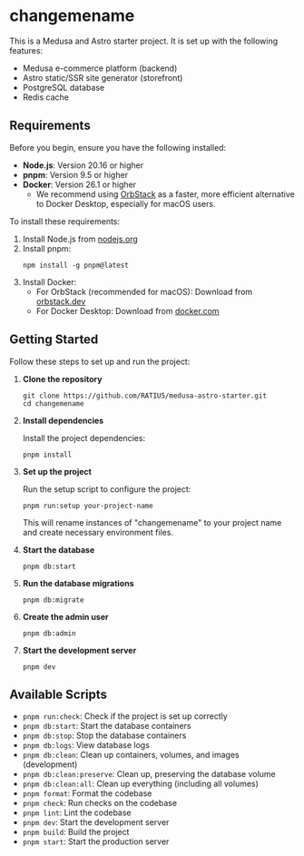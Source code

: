 # changemename

This is a Medusa and Astro starter project. It is set up with the following features:

- Medusa e-commerce platform (backend)
- Astro static/SSR site generator (storefront)
- PostgreSQL database
- Redis cache

## Requirements

Before you begin, ensure you have the following installed:

- **Node.js**: Version 20.16 or higher
- **pnpm**: Version 9.5 or higher
- **Docker**: Version 26.1 or higher
  - We recommend using [OrbStack](https://orbstack.dev/) as a faster, more efficient alternative to Docker Desktop, especially for macOS users.

To install these requirements:

1. Install Node.js from [nodejs.org](https://nodejs.org/)
2. Install pnpm:
   ```
   npm install -g pnpm@latest
   ```
3. Install Docker:
   - For OrbStack (recommended for macOS): Download from [orbstack.dev](https://orbstack.dev/)
   - For Docker Desktop: Download from [docker.com](https://www.docker.com/products/docker-desktop)

## Getting Started

Follow these steps to set up and run the project:

1. **Clone the repository**

   ```
   git clone https://github.com/RATIU5/medusa-astro-starter.git
   cd changemename
   ```

2. **Install dependencies**

   Install the project dependencies:

   ```
   pnpm install
   ```

3. **Set up the project**

   Run the setup script to configure the project:

   ```
   pnpm run:setup your-project-name
   ```

   This will rename instances of "changemename" to your project name and create necessary environment files.

4. **Start the database**

   ```
   pnpm db:start
   ```

5. **Run the database migrations**

   ```
   pnpm db:migrate
   ```

6. **Create the admin user**

   ```
   pnpm db:admin
   ```

7. **Start the development server**

   ```
   pnpm dev
   ```

## Available Scripts

- `pnpm run:check`: Check if the project is set up correctly
- `pnpm db:start`: Start the database containers
- `pnpm db:stop`: Stop the database containers
- `pnpm db:logs`: View database logs
- `pnpm db:clean`: Clean up containers, volumes, and images (development)
- `pnpm db:clean:preserve`: Clean up, preserving the database volume
- `pnpm db:clean:all`: Clean up everything (including all volumes)
- `pnpm format`: Format the codebase
- `pnpm check`: Run checks on the codebase
- `pnpm lint`: Lint the codebase
- `pnpm dev`: Start the development server
- `pnpm build`: Build the project
- `pnpm start`: Start the production server
